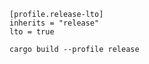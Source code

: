 ```
[profile.release-lto]
inherits = "release"
lto = true
```

```
cargo build --profile release
```
